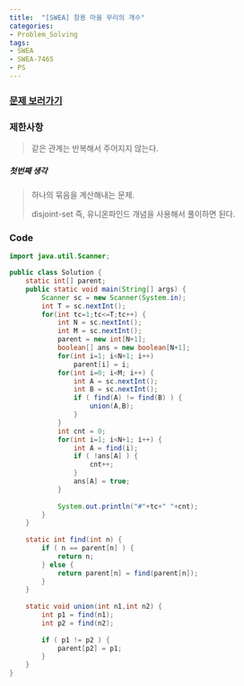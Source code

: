 ```yaml
---
title:  "[SWEA] 창용 마을 무리의 개수"
categories:
- Problem_Solving
tags:
- SWEA
- SWEA-7465
- PS
---
```




### [문제 보러가기]( https://swexpertacademy.com/main/code/problem/problemDetail.do?contestProbId=AWngfZVa9XwDFAQU&categoryId=AWngfZVa9XwDFAQU&categoryType=CODE )



### 제한사항

>  같은 관계는 반복해서 주어지지 않는다. 

##### 첫번째 생각

> 하나의 묶음을 계산해내는 문제.
>
> disjoint-set 즉, 유니온파인드 개념을 사용해서 풀이하면 된다.







### Code

```java
import java.util.Scanner;

public class Solution {
	static int[] parent;
	public static void main(String[] args) {
		Scanner sc = new Scanner(System.in);
		int T = sc.nextInt();
		for(int tc=1;tc<=T;tc++) {
			int N = sc.nextInt();
			int M = sc.nextInt();
			parent = new int[N+1];
			boolean[] ans = new boolean[N+1]; 
			for(int i=1; i<N+1; i++) 
				parent[i] = i;
			for(int i=0; i<M; i++) {
				int A = sc.nextInt();
				int B = sc.nextInt();
				if ( find(A) != find(B) ) {
					union(A,B);
				}
			}
			int cnt = 0;
			for(int i=1; i<N+1; i++) {
				int A = find(i);
				if ( !ans[A] ) { 
					cnt++;
				}
				ans[A] = true;
			}
			
			System.out.println("#"+tc+" "+cnt);
		}
	}
	
	static int find(int n) {
		if ( n == parent[n] ) {
			return n;
		} else {
			return parent[n] = find(parent[n]);
		}
	}
	
	static void union(int n1,int n2) {
		int p1 = find(n1);
		int p2 = find(n2);
		
		if ( p1 != p2 ) { 
			parent[p2] = p1; 
		}
	}
}

```

